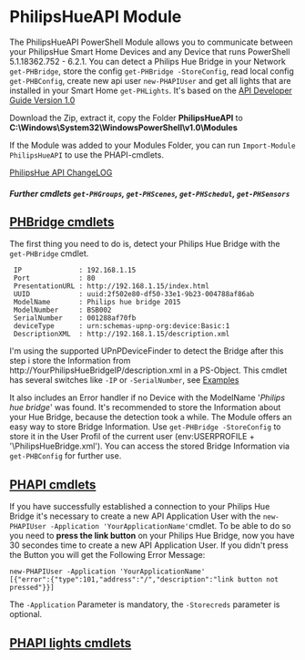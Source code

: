 # PhilipsHueAPI Module
The PhilipsHueAPI PowerShell Module allows you to communicate between your PhilipsHue Smart Home Devices and any Device that runs PowerShell 5.1.18362.752 - 6.2.1. You can detect a Philips Hue Bridge in your Network `get-PHBridge`, store the config `get-PHBridge -StoreConfig`, read local config `get-PHBConfig`, create new api user `new-PHAPIUser` and get all lights that are installed in your Smart Home `get-PHLights`. It's based on the [API Developer Guide Version 1.0](https://developers.meethue.com/)

Download the Zip, extract it, copy the Folder **PhilipsHueAPI** to **C:\Windows\System32\WindowsPowerShell\v1.0\Modules**

If the Module was added to your Modules Folder, you can run `Import-Module PhilipsHueAPI` to use the PHAPI-cmdlets.

[PhilipsHue API ChangeLOG](https://developers.meethue.com/develop/hue-api/api-documentation-changelog/)

##### Further cmdlets  `get-PHGroups`, `get-PHScenes`, `get-PHSchedul`, `get-PHSensors`

## [PHBridge cmdlets](https://github.com/andiecodes/PhilipsHuePSModule/tree/master/PHBridge_config_cmdlets)

The first thing you need to do is, detect your Philips Hue Bridge with the `get-PHBridge` cmdlet.
```pwsh
 IP              : 192.168.1.15
 Port            : 80
 PresentationURL : http://192.168.1.15/index.html
 UUID            : uuid:2f502e80-df50-33e1-9b23-004788af86ab
 ModelName       : Philips hue bridge 2015
 ModelNumber     : BSB002
 SerialNumber    : 001288af70fb
 deviceType      : urn:schemas-upnp-org:device:Basic:1
 DescriptionXML  : http://192.168.1.15/description.xml
```
I'm using the supported UPnPDeviceFinder to detect the Bridge after this step i store the Information from http://YourPhilipsHueBridgeIP/description.xml
in a PS-Object. This cmdlet has several switches like `-IP` or `-SerialNumber`, see [Examples](https://github.com/andiecodes/PhilipsHuePSModule/blob/master/PHBridge_config_cmdlets/get-PHBridge.ps1)

It also includes an Error handler if no Device with the ModelName '*Philips hue bridge*' was found.
It's recommended to store the Information about your Hue Bridge, because the detection took a while.
The Module offers an easy way to store Bridge Information. Use `get-PHBridge -StoreConfig` to store it in the User Profil of the current user $($env:USERPROFILE + '\PhilipsHueBridge.xml').
You can access the stored Bridge Information via `get-PHBConfig` for further use.

## [PHAPI cmdlets](https://github.com/andiecodes/PhilipsHuePSModule/tree/master/PHAPI_config_cmdlets)

If you have successfully established a connection to your Philips Hue Bridge it's necessary to create a new API Application User with the `new-PHAPIUser -Application 'YourApplicationName'`cmdlet. To be able to do so you need to **press the link button** on your Philips Hue Bridge, now you have 30 secondes time to create a new API Application User. If you didn't press the Button you will get the Following Error Message: 

```pwsh
new-PHAPIUser -Application 'YourApplicationName'
[{"error":{"type":101,"address":"/","description":"link button not pressed"}}]
```

The `-Application` Parameter is mandatory, the `-Storecreds` parameter is optional. 

## [PHAPI lights cmdlets](https://github.com/andiecodes/PhilipsHuePSModule/tree/master/PHAPI_lights_cmdlets)







